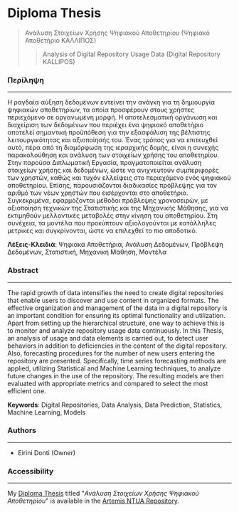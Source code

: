 # Diploma Thesis
> Ανάλυση Στοιχείων Χρήσης Ψηφιακού Αποθετηρίου (Ψηφιακό Αποθετήριο ΚΑΛΛΙΠΟΣ)
>> Analysis of Digital Repository Usage Data (Digital Repository KALLIPOS)

### Περίληψη
---

Η ραγδαία αύξηση δεδομένων εντείνει την ανάγκη για τη δημιουργία ψηφιακών αποθετηρίων, τα οποία προσφέρουν στους χρήστες περιεχόμενο σε οργανωμένη μορφή. Η αποτελεσματική οργάνωση και διαχείριση των δεδομένων που περιέχει ένα ψηφιακό αποθετήριο αποτελεί σημαντική προϋπόθεση για την εξασφάλιση της βέλτιστης λειτουργικότητας και αξιοποίησής του. Ένας τρόπος για να επιτευχθεί αυτό, πέρα από τη διαμόρφωση της ιεραρχικής δομής, είναι η συνεχής παρακολούθηση και ανάλυση των στοιχείων χρήσης του αποθετηρίου.
Στην παρούσα Διπλωματική Εργασία, πραγματοποιείται ανάλυση στοιχείων χρήσης και δεδομένων, ώστε να ανιχνευτούν συμπεριφορές των χρηστών, καθώς και τυχόν ελλείψεις στο περιεχόμενο ενός ψηφιακού αποθετηρίου. Επίσης, παρουσιάζονται διαδικασίες πρόβλεψης για τον αριθμό των νέων χρηστών που εισέρχονται στο αποθετήριο. Συγκεκριμένα, εφαρμόζονται μέθοδοι πρόβλεψης χρονοσειρών, με αξιοποίηση τεχνικών της Στατιστικής και της Μηχανικής Μάθησης, για να εκτιμηθούν μελλοντικές μεταβολές στην κίνηση του αποθετηρίου. Στη συνέχεια, τα μοντέλα που προκύπτουν αξιολογούνται με κατάλληλες μετρικές και συγκρίνονται, ώστε να επιλεχθεί το πιο αποδοτικό.

**Λέξεις-Κλειδιά**: Ψηφιακά Αποθετήρια, Ανάλυση Δεδομένων, Πρόβλεψη Δεδομένων, Στατιστική, Μηχανική Μάθηση, Μοντέλα


### Abstract
---

The rapid growth of data intensifies the need to create digital repositories that enable users to discover and use content in organized formats. The effective organization and management of the data in a digital repository is an important condition for ensuring its optimal functionality and utilization. Apart from setting up the hierarchical structure, one way to achieve this is to monitor and analyze repository usage data continuously.
In this Thesis, an analysis of usage and data elements is carried out, to detect user behaviors in addition to deficiencies in the content of the digital repository. Also, forecasting procedures for the number of new users entering the repository are presented. Specifically, time series forecasting methods are applied, utilizing Statistical and Machine Learning techniques, to analyze future changes in the use of the repository. The resulting models are then evaluated with appropriate metrics and compared to select the most efficient one.

**Keywords**: Digital Repositories, Data Analysis, Data Prediction, Statistics, Machine Learning, Models

### Authors
---

- Eirini Donti (Owner)

### Accessibility
---
My [Diploma Thesis](http://artemis.cslab.ece.ntua.gr:8080/jspui/bitstream/123456789/19295/1/Diploma_Thesis_Eirini_Donti.pdf) titled "*Ανάλυση Στοιχείων Χρήσης Ψηφιακού Αποθετηρίου*" is available in the [Artemis NTUA Repository](http://artemis.cslab.ece.ntua.gr:8080/jspui/handle/123456789/19295).
<!-- ### License
--- -->
